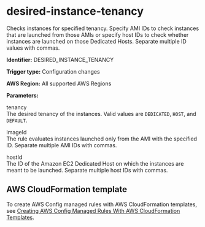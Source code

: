 # desired\-instance\-tenancy<a name="desired-instance-tenancy"></a>

Checks instances for specified tenancy\. Specify AMI IDs to check instances that are launched from those AMIs or specify host IDs to check whether instances are launched on those Dedicated Hosts\. Separate multiple ID values with commas\.

**Identifier:** DESIRED\_INSTANCE\_TENANCY

**Trigger type:** Configuration changes

**AWS Region:** All supported AWS Regions

**Parameters:**

 tenancy   
 The desired tenancy of the instances\. Valid values are `DEDICATED`, `HOST`, and `DEFAULT`\. 

 imageId   
 The rule evaluates instances launched only from the AMI with the specified ID\. Separate multiple AMI IDs with commas\. 

 hostId   
 The ID of the Amazon EC2 Dedicated Host on which the instances are meant to be launched\. Separate multiple host IDs with commas\. 

## AWS CloudFormation template<a name="w24aac11c29c17c87c15"></a>

To create AWS Config managed rules with AWS CloudFormation templates, see [Creating AWS Config Managed Rules With AWS CloudFormation Templates](aws-config-managed-rules-cloudformation-templates.md)\.